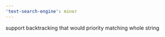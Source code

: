 ```yaml
---
'text-search-engine': minor
---
```


support backtracking that would priority matching whole string
